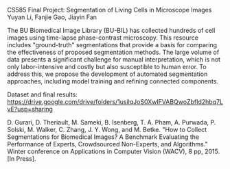 CS585 Final Project: Segmentation of Living Cells in Microscope Images
Yuyan Li, Fanjie Gao, Jiayin Fan

The BU Biomedical Image Library (BU-BIL) has collected hundreds of cell images using time-lapse phase-contrast microscopy. This resource includes "ground-truth" segmentations that provide a basis for comparing the effectiveness of proposed segmentation methods. The large volume of data presents a significant challenge for manual interpretation, which is not only labor-intensive and costly but also susceptible to human error. To address this, we propose the development of automated segmentation approaches, including model training and refining connected components.

Dataset and final results:  
https://drive.google.com/drive/folders/1usilqJoS0XwIFVABQwoZbfId2hbq7LvE?usp=sharing

D. Gurari, D. Theriault, M. Sameki, B. Isenberg, T. A. Pham, A. Purwada, P. Solski, M. Walker, C. Zhang, J. Y. Wong, and M. Betke. "How to Collect Segmentations for Biomedical Images? A Benchmark Evaluating the Performance of Experts, Crowdsourced Non-Experts, and Algorithms." Winter conference on Applications in Computer Vision (WACV), 8 pp, 2015. [In Press].
